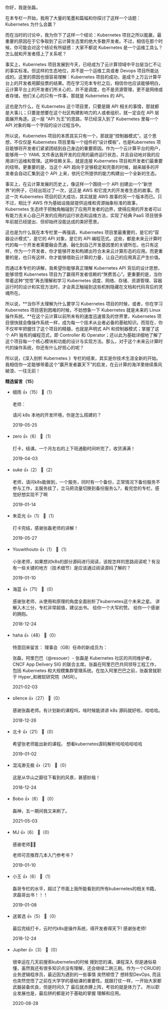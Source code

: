 你好，我是张磊。

在本专栏一开始，我用了大量的笔墨和篇幅和你探讨了这样一个话题：Kubernetes 为什么会赢？

而在当时的讨论中，我为你下了这样一个结论：Kubernetes 项目之所以能赢，最重要的原因在于它争取到了云计算生态里的绝大多数开发者。不过，相信在那个时候，你可能会对这个结论有所疑惑：大家不都说 Kubernetes 是一个运维工具么？怎么就和开发者搭上了关系呢？

事实上，Kubernetes 项目发展到今天，已经成为了云计算领域中平台层当仁不让的事实标准。但这样的生态地位，并不是一个运维工具或者 Devops 项目所能达成的。这里的原因也很容易理解：Kubernetes 项目的成功，是成千上万云计算平台上的开发者用脚投票的结果。而在学习完本专栏之后，相信你也应该能够明白，云计算平台上的开发者们所关心的，并不是调度，也不是资源管理，更不是网络或者存储，他们关心的只有一件事，那就是 Kubernetes 的 API。

这也是为什么，在 Kubernetes 这个项目里，只要是跟 API 相关的事情，那就都是大事儿；只要是想要在这个社区构建影响力的人或者组织，就一定会在 API 层面展开角逐。这一层 “API 为王”的思路，早已经深入到了 Kubernetes 里每一个 API 对象的每一个字段的设计过程当中。

所以说，Kubernetes 项目的本质其实只有一个，那就是“控制器模式”。这个思想，不仅仅是 Kubernetes 项目里每一个组件的“设计模板”，也是Kubernetes 项目能够将开发者们紧紧团结到自己身边的重要原因。作为一个云计算平台的用户，能够用一个 YAML 文件表达我开发的应用的最终运行状态，并且自动地对我的应用进行运维和管理。这种信赖关系，就是连接 Kubernetes 项目和开发者们最重要的纽带。更重要的是，当这个 API 趋向于足够稳定和完善的时候，越来越多的开发者会自动汇集到这个 API 上来，依托它所提供的能力构建出一个全新的生态。

事实上，在云计算发展的历史上，像这样一个围绕一个 API 创建出一个“新世界”的例子，已经出现过了一次，这正是 AWS 和它庞大的开发者生态的故事。而这一次 Kubernetes 项目的巨大成功，其实就是 AWS 故事的另一个版本而已。只不过，相比于 AWS 作为基础设施层提供运维和资源抽象标准的故事，Kubernetes 生态终于把触角触碰到了应用开发者的边界，使得应用的开发者可以有能力去关心自己开发的应用的运行状态和运维方法，实现了经典 PaaS 项目很多年前就已经提出、但却始终没能达成的美好愿景。

这也是为什么我在本专栏里一再强调，Kubernetes 项目里最重要的，是它的“容器设计模式”，是它的 API 对象，是它的 API 编程范式。这些，都是未来云计算时代的每一个开发者需要融会贯通、融化到自己开发基因里的关键所在。也只有这样，作为一个开发者，你才能够开发和构建出符合未来云计算形态的应用。而更重要的是，也只有这样，你才能够借助云计算的力量，让自己的应用真正产生价值。

而通过本专栏的讲解，我希望你能够真正理解 Kubernetes API 背后的设计思想，能够领悟 Kubernetes 项目为了赢得开发者信赖的“煞费苦心”。更重要的是，当你带着这种“觉悟”再去理解和学习 Kubernetes 调度、网络、存储、资源管理、容器运行时的设计和实现方法时，才会真正触碰到这些机制隐藏在文档和代码背后的灵魂所在。

所以说，**当你不太理解为什么要学习 Kubernetes 项目的时候，或者，你在学习 Kubernetes 项目感到困难的时候，不妨想象一下 Kubernetes 就是未来的 Linux 操作系统。**在这个云计算以前所未有的速度迅速普及的世界里，Kubernetes 项目很快就会像操作系统一样，成为每一个技术从业者必备的基础知识。而现在，你不仅牢牢把握住了这个项目的精髓，也就是声明式 API 和控制器模式；掌握了这个 API 独有的编程范式，即 Controller 和 Operator；还以此为基础详细地了解了这个项目每一个核心模块和功能的设计与实现方法。那么，对于这个未来云计算时代的操作系统，你还有什么好担心的呢？

所以说，《深入剖析 Kubernetes 》专栏的结束，其实是你技术生涯全新的开始。我相信你一定能够带着这个“赢开发者赢天下”的启发，在云计算的海洋里继续乘风破浪、一往无前！
<div><strong>精选留言（15）</strong></div><ul>
<li><span>细雨</span> 👍（15） 💬（1）<p>老师：

请问 k8s 本地的开发环境，你是怎么搭建的？</p>2019-05-25</li><br/><li><span>zero</span> 👍（6） 💬（1）<p>打卡，结课。一个月左右的上下班通勤时间听完了，收货满满！</p>2019-04-03</li><br/><li><span>suke</span> 👍（2） 💬（2）<p>老师，请问k8s能做到，一个服务，同时有一个备份，正常情况下备份服务不参与工作，主服务挂了，立马把流量切换到备份服务么?，看完您的专栏，感觉好想实现不了啊</p>2019-01-14</li><br/><li><span>朱亚光</span> 👍（1） 💬（1）<p>打卡完结，感谢张磊老师的讲解！</p>2019-05-27</li><br/><li><span>Youwithouto</span> 👍（1） 💬（1）<p>小张老师，如果想对k8s的部分源码进行阅读，该按怎样的思路阅读呢？有没有一些关键的地方（技术细节）是应该通过阅读源码了解的？</p>2019-01-10</li><br/><li><span>海蓝</span> 👍（71） 💬（0）<p>感谢张老师，从使用和原理的角度全面剖析了kubernetes这个未来之星。
讲解入木三分，专栏非常超值，建议出书。
给你一个大写的赞。
给你一个感谢的拥抱。</p>2018-12-24</li><br/><li><span>haha</span> 👍（48） 💬（0）<p>特意回来留言：
理事会（GB）任命的新成员为：

张磊，阿里巴巴（@resouer）- 张磊是 Kubernetes 社区的共同维护者，CNCF App Delivery SIG 的联合主席。张磊在阿里巴巴共同领导工程工作，包括 Kubernetes 和大规模集群管理系统。在加入阿里巴巴之前，张磊曾就职于 Hyper_和微软研究院（MSR）。</p>2021-02-03</li><br/><li><span>silence</span> 👍（27） 💬（0）<p>感谢张磊老师。有计划新的课程吗，啥时候能讲讲 k8s 源码就好啦，哈哈哈。</p>2018-12-26</li><br/><li><span>北卡</span> 👍（21） 💬（0）<p>希望张老师能出新的课程。
想看kubernetes源码解析哈哈哈哈哈哈</p>2019-01-02</li><br/><li><span>混沌渺无极</span> 👍（21） 💬（0）<p>这是从华山之巅往下看到的风景，甚感妙哉！</p>2018-12-24</li><br/><li><span>Bobo</span> 👍（6） 💬（0）<p>磊神，五一期间我又来刷了。</p>2021-05-03</li><br/><li><span>MJ</span> 👍（6） 💬（0）<p>感谢老师👨‍🏫

老师可否推荐几本入门参考书？</p>2019-01-10</li><br/><li><span>小王</span> 👍（6） 💬（1）<p>磊哥专栏的水平，超过了市面上我所能看到的所有kubernetes的相关书籍，求磊哥出书！！！</p>2019-01-08</li><br/><li><span>送普选</span> 👍（5） 💬（0）<p>最后完结打卡，云时代k8s是操作系统，得开发者得天下! 感谢张老师!</p>2018-12-24</li><br/><li><span>Jupiter</span> 👍（3） 💬（0）<p>很幸运在几天前搜索kubernetes的时候 搜到您的课。课程深入 但是通俗易懂，虽然我还有很多知识点没有理解，还会继续二刷三刷。作为一个CRUD的业务逻辑程序员，最近因为遇到的一些事情 突然顿悟了 想转型DevOps, 而且也突然觉悟了之前在大学学的基础课的重要性。就跟打仗一样，一开始大家都武器装备优良，但是时间久了 最后就赤膊上阵，考验的就是体力了。 所以职业发展也是，最后拼的都是对于基础的掌握 理解和应用。</p>2020-08-28</li><br/>
</ul>